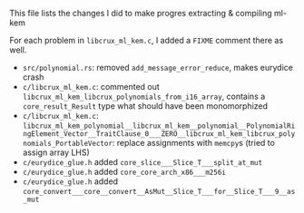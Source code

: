 This file lists the changes I did to make progres extracting & compiling ml-kem
 
For each problem in `libcrux_ml_kem.c`, I added a `FIXME` comment there as well.
 
 - `src/polynomial.rs`: removed `add_message_error_reduce`, makes eurydice crash
 - `c/libcrux_ml_kem.c`: commented out `libcrux_ml_kem_libcrux_polynomials_from_i16_array`, contains a `core_result_Result` type what should have been monomorphized
 - `c/libcrux_ml_kem.c`: `libcrux_ml_kem_polynomial__libcrux_ml_kem__polynomial__PolynomialRingElement_Vector__TraitClause_0___ZERO__libcrux_ml_kem_libcrux_polynomials_PortableVector`: replace assignments with `memcpy`s (tried to assign array LHS)
 - `c/eurydice_glue.h` added `core_slice___Slice_T___split_at_mut`
 - `c/eurydice_glue.h` added `core_core_arch_x86___m256i`
 - `c/eurydice_glue.h` added `core_convert___core__convert__AsMut__Slice_T___for__Slice_T___9__as_mut`
 
